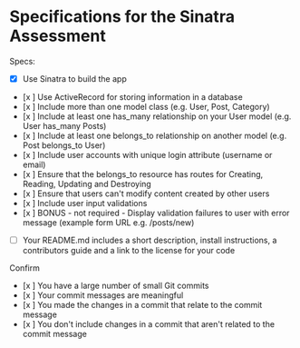 # Specifications for the Sinatra Assessment

Specs:
- [x] Use Sinatra to build the app
- [x ] Use ActiveRecord for storing information in a database
- [x ] Include more than one model class (e.g. User, Post, Category)
- [x ] Include at least one has_many relationship on your User model (e.g. User has_many Posts)
- [x ] Include at least one belongs_to relationship on another model (e.g. Post belongs_to User)
- [x ] Include user accounts with unique login attribute (username or email)
- [x ] Ensure that the belongs_to resource has routes for Creating, Reading, Updating and Destroying
- [x ] Ensure that users can't modify content created by other users
- [x ] Include user input validations
- [x ] BONUS - not required - Display validation failures to user with error message (example form URL e.g. /posts/new)
- [ ] Your README.md includes a short description, install instructions, a contributors guide and a link to the license for your code

Confirm
- [x ] You have a large number of small Git commits
- [x ] Your commit messages are meaningful
- [x ] You made the changes in a commit that relate to the commit message
- [x ] You don't include changes in a commit that aren't related to the commit message
